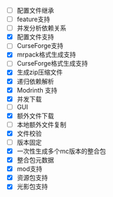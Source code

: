- [ ] 配置文件继承
- [ ] feature支持
- [ ] 并发分析依赖关系
- [x] 配置文件支持
- [ ] CurseForge支持
- [x] mrpack格式生成支持
- [ ] CurseForge格式生成支持
- [x] 生成zip压缩文件
- [x] 递归依赖解析
- [x] Modrinth 支持
- [x] 并发下载
- [ ] GUI
- [x] 额外文件下载
- [ ] 本地额外文件复制
- [x] 文件校验
- [ ] 版本固定
- [x] 一次性生成多个mc版本的整合包
- [x] 整合包元数据
- [x] mod支持
- [x] 资源包支持
- [x] 光影包支持